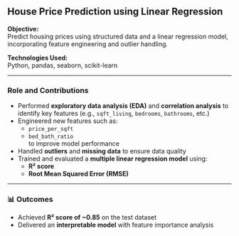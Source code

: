 ## House Price Prediction using Linear Regression

**Objective:**  
Predict housing prices using structured data and a linear regression model, incorporating feature engineering and outlier handling.

**Technologies Used:**  
Python, pandas, seaborn, scikit-learn

---

### Role and Contributions

- Performed **exploratory data analysis (EDA)** and **correlation analysis** to identify key features (e.g., `sqft_living`, `bedrooms`, `bathrooms`, etc.)
- Engineered new features such as:
  - `price_per_sqft`
  - `bed_bath_ratio`  
    to improve model performance
- Handled **outliers** and **missing data** to ensure data quality
- Trained and evaluated a **multiple linear regression model** using:
  - **R² score**
  - **Root Mean Squared Error (RMSE)**

---

### 📊 Outcomes

- Achieved **R² score of ~0.85** on the test dataset
- Delivered an **interpretable model** with feature importance analysis

